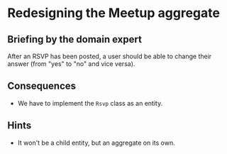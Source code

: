 # Redesigning the Meetup aggregate

## Briefing by the domain expert

After an RSVP has been posted, a user should be able to change their answer (from "yes" to "no" and vice versa).

## Consequences

- We have to implement the `Rsvp` class as an entity.

## Hints

- It won't be a child entity, but an aggregate on its own.
